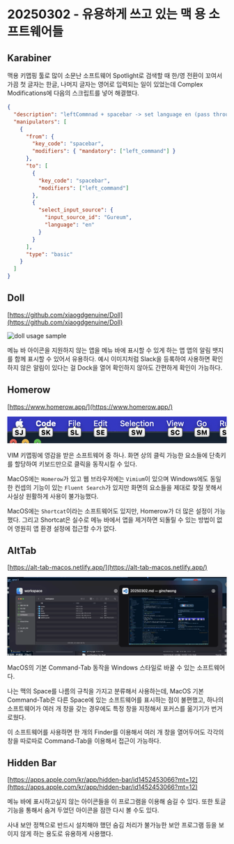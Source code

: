 # 20250302 - 유용하게 쓰고 있는 맥 용 소프트웨어들

## Karabiner

맥용 키맵핑 툴로 많이 소문난 소프트웨어
Spotlight로 검색할 때 한/영 전환이 꼬여서 가끔 첫 글자는 한글, 나머지 글자는 영어로 입력되는 일이 있었는데 Complex Modifications에 다음의 스크립트를 넣어 해결했다.

```json
{
  "description": "leftCommnad + spacebar -> set language en (pass through)",
  "manipulators": [
    {
      "from": {
        "key_code": "spacebar",
        "modifiers": { "mandatory": ["left_command"] }
      },
      "to": [
        {
          "key_code": "spacebar",
          "modifiers": ["left_command"]
        },
        {
          "select_input_source": {
            "input_source_id": "Gureum",
            "language": "en"
          }
        }
      ],
      "type": "basic"
    }
  ]
}
```

## Doll

[https://github.com/xiaogdgenuine/Doll](https://github.com/xiaogdgenuine/Doll)

![doll usage sample](https://github.com/xiaogdgenuine/Doll/raw/main/Doll/Docs/Images/show-as-badge.png)

메뉴 바 아이콘을 지원하지 않는 앱을 메뉴 바에 표시할 수 있게 하는 앱
앱의 알림 뱃지를 함께 표시할 수 있어서 유용하다.
예시 이미지처럼 Slack을 등록하여 사용하면 확인하지 않은 알림이 있다는 걸 Dock을 열어 확인하지 않아도 간편하게 확인이 가능하다.

## Homerow

[https://www.homerow.app/](https://www.homerow.app/)

![homerow example](20250302_1.png)

VIM 키맵핑에 영감을 받은 소프트웨어 중 하나.
화면 상의 클릭 가능한 요소들에 단축키를 할당하여 키보드만으로 클릭을 동작시킬 수 있다.

MacOS에는 `Homerow`가 있고
웹 브라우저에는 `Vimium`이 있으며
Windows에도 동일한 컨셉의 기능이 있는 `Fluent Search`가 있지만 화면의 요소들을 제대로 찾질 못해서 사실상 원활하게 사용이 불가능했다.

MacOS에는 `Shortcat`이라는 소프트웨어도 있지만, Homerow가 더 많은 설정이 가능했다.
그리고 Shortcat은 실수로 메뉴 바에서 앱을 제거하면 되돌릴 수 있는 방법이 없어 영원히 앱 환경 설정에 접근할 수가 없다.

## AltTab

[https://alt-tab-macos.netlify.app/](https://alt-tab-macos.netlify.app/)

![alttab example](20250302_2.png)

MacOS의 기본 Command-Tab 동작을 Windows 스타일로 바꿀 수 있는 소프트웨어다.

나는 맥의 Space를 나름의 규칙을 가지고 분류해서 사용하는데, MacOS 기본 Command-Tab은 다른 Space에 있는 소프트웨어를 표시하는 점이 불편했고, 하나의 소프트웨어가 여러 개 창을 갖는 경우에도 특정 창을 지정해서 포커스를 옮기기가 번거로웠다.

이 소프트웨어를 사용하면 한 개의 Finder를 이용해서 여러 개 창을 열어두어도 각각의 창을 따로따로 Command-Tab을 이용해서 접근이 가능하다.

## Hidden Bar

[https://apps.apple.com/kr/app/hidden-bar/id1452453066?mt=12](https://apps.apple.com/kr/app/hidden-bar/id1452453066?mt=12)

메뉴 바에 표시하고싶지 않는 아이콘들을 이 프로그램을 이용해 숨길 수 있다.
또한 토글 기능을 통해서 숨겨 두었던 아이콘을 잠깐 다시 볼 수도 있다.

사내 보안 정책으로 반드시 설치해야 했던 숨김 처리가 불가능한 보안 프로그램 등을 보이지 않게 하는 용도로 유용하게 사용했다.
